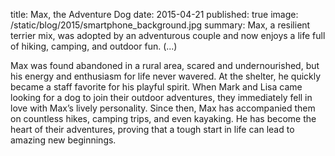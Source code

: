 title: Max, the Adventure Dog
date: 2015-04-21
published: true
image: /static/blog/2015/smartphone_background.jpg
summary: Max, a resilient terrier mix, was adopted by an adventurous couple and now enjoys a life full of hiking, camping, and outdoor fun. (...)



Max was found abandoned in a rural area, scared and undernourished, but his energy and enthusiasm for life never wavered. At the shelter, he quickly became a staff favorite for his playful spirit.
When Mark and Lisa came looking for a dog to join their outdoor adventures, they immediately fell in love with Max’s lively personality. Since then, Max has accompanied them on countless hikes, camping trips, and even kayaking. He has become the heart of their adventures, proving that a tough start in life can lead to amazing new beginnings.

